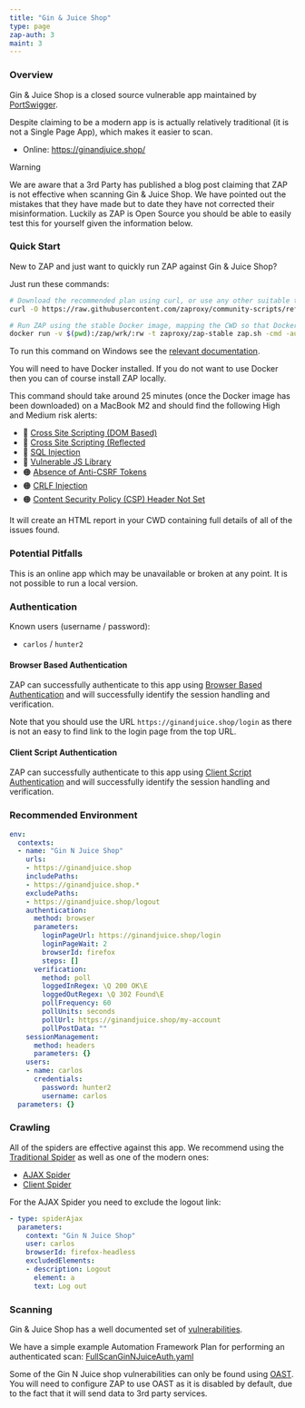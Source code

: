 ```yaml
---
title: "Gin & Juice Shop"
type: page
zap-auth: 3
maint: 3
---
```


### Overview

Gin & Juice Shop is a closed source vulnerable app maintained by [PortSwigger](https://portswigger.net/).

Despite claiming to be a modern app is is actually relatively traditional (it is not a Single Page App), which makes it easier to scan.

* Online: https://ginandjuice.shop/

> [!WARNING]
> We are aware that a 3rd Party has published a blog post claiming that ZAP is not effective when scanning Gin & Juice Shop.
> We have pointed out the mistakes that they have made but to date they have not corrected their misinformation.
> Luckily as ZAP is Open Source you should be able to easily test this for yourself given the information below. 

### Quick Start

New to ZAP and just want to quickly run ZAP against Gin &amp; Juice Shop?

Just run these commands:

```bash
# Download the recommended plan using curl, or use any other suitable tool
curl -O https://raw.githubusercontent.com/zaproxy/community-scripts/refs/heads/main/other/af-plans/FullScanGinNJuiceAuth.yaml

# Run ZAP using the stable Docker image, mapping the CWD so that Docker can access the file system and export the report
docker run -v $(pwd):/zap/wrk/:rw -t zaproxy/zap-stable zap.sh -cmd -autorun wrk/FullScanGinNJuiceAuth.yaml
```

To run this command on Windows see the [relevant documentation](/docs/docker/about/#mounting-the-current-directory).

You will need to have Docker installed. If you do not want to use Docker then you can of course install ZAP locally.

This command should take around 25 minutes (once the Docker image has been downloaded) on a MacBook M2 and should find the following High and Medium risk alerts:

* 🔴 [Cross Site Scripting (DOM Based)](/docs/alerts/40026/)
* 🔴 [Cross Site Scripting (Reflected](/docs/alerts/40012/)
* 🔴 [SQL Injection](/docs/alerts/40018/)
* 🔴 [Vulnerable JS Library](/docs/alerts/10003/)
* 🟠 [Absence of Anti-CSRF Tokens](/docs/alerts/10202/)
* 🟠 [CRLF Injection](/docs/alerts/40003/)
* 🟠 [Content Security Policy (CSP) Header Not Set](/docs/alerts/10038/)

It will create an HTML report in your CWD containing full details of all of the issues found.

### Potential Pitfalls

This is an online app which may be unavailable or broken at any point.
It is not possible to run a local version.

### Authentication

Known users (username / password):

* `carlos` / `hunter2`

#### Browser Based Authentication

ZAP can successfully authenticate to this app using 
[Browser Based Authentication](/docs/desktop/addons/authentication-helper/browser-auth/) 
and will successfully identify the session handling and verification.

Note that you should use the URL `https://ginandjuice.shop/login` as there is not an easy to find link to the login page from the top URL.

#### Client Script Authentication

ZAP can successfully authenticate to this app using 
[Client Script Authentication](/docs/desktop/addons/authentication-helper/client-script/) 
and will successfully identify the session handling and verification.

### Recommended Environment

```yaml
env:
  contexts:
  - name: "Gin N Juice Shop"
    urls:
    - https://ginandjuice.shop
    includePaths:
    - https://ginandjuice.shop.*
    excludePaths:
    - https://ginandjuice.shop/logout
    authentication:
      method: browser
      parameters:
        loginPageUrl: https://ginandjuice.shop/login
        loginPageWait: 2
        browserId: firefox
        steps: []
      verification:
        method: poll
        loggedInRegex: \Q 200 OK\E
        loggedOutRegex: \Q 302 Found\E
        pollFrequency: 60
        pollUnits: seconds
        pollUrl: https://ginandjuice.shop/my-account
        pollPostData: ""
    sessionManagement:
      method: headers
      parameters: {}
    users:
    - name: carlos
      credentials:
        password: hunter2
        username: carlos
  parameters: {}
```

### Crawling

All of the spiders are effective against this app. We recommend using the 
[Traditional Spider](/docs/desktop/addons/spider/) as well as one of the modern ones:

* [AJAX Spider](/docs/desktop/addons/ajax-spider/)
* [Client Spider](/docs/desktop/addons/client-side-integration/spider/)


For the AJAX Spider you need to exclude the logout link:

``` yaml
- type: spiderAjax
  parameters:
    context: "Gin N Juice Shop"
    user: carlos
    browserId: firefox-headless
    excludedElements:
    - description: Logout
      element: a
      text: Log out
 ```

### Scanning

Gin & Juice Shop has a well documented set of [vulnerabilities](https://ginandjuice.shop/vulnerabilities).

We have a simple example Automation Framework Plan for performing an authenticated scan:
[FullScanGinNJuiceAuth.yaml](https://github.com/zaproxy/community-scripts/blob/main/other/af-plans/FullScanGinNJuiceAuth.yaml)

Some of the Gin N Juice shop vulnerabilities can only be found using [OAST](/blog/2021-08-23-oast-with-owasp-zap/). You will need to configure ZAP to use OAST as it is disabled by default, 
due to the fact that it will send data to 3rd party services.
